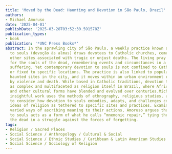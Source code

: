 ```yaml
---
title: 'Moved by the Dead: Haunting and Devotion in São Paulo, Brazil'
authors:
- Michael Amoruso
date: '2025-04-01'
publishDate: '2025-03-28T03:52:30.591578Z'
publication_types:
- book
publication: '*UNC Press Books*'
abstract: In the sprawling city of São Paulo, a weekly practice known as devotion
  to souls (devoção às almas) draws devotees to Catholic churches, cemeteries, and
  other sites associated with tragic or unjust deaths. The living pray and light candles
  for the souls of the dead, remembering events and circumstances in a rite of collective
  suffering. Yet contemporary devotion to souls is not confined to Catholic adherents
  or fixed to specific locations. The practice is also linked to popular tours of
  haunted sites in the city, and it moves within an urban environment routinely marked
  by violence and death. While based in Catholic traditions, devotion to souls is
  as complex and multifaceted as religion itself in Brazil, where African, Portuguese,
  and other cultural forms have blended and evolved over centuries.Michael Amoruso’s
  insightful work uses the methods of ethnography, religious studies, and urban studies
  to consider how devotion to souls embodies, adapts, and challenges conventional
  ideas of religion as tethered to specific sites and practices. Examining devotees'
  varied ways of ascribing meaning to their actions, Amoruso argues that devotion
  to souls acts as a form of what he calls “mnemonic repair,” tying the living to
  the dead in a struggle against the forces of forgetting.
tags:
- Religion / Sacred Places
- Social Science / Anthropology / Cultural & Social
- Social Science / Ethnic Studies / Caribbean & Latin American Studies
- Social Science / Sociology of Religion
---
```

